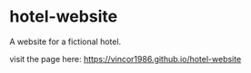 # hotel-website
A website for a fictional hotel.

visit the page here: https://vincor1986.github.io/hotel-website
